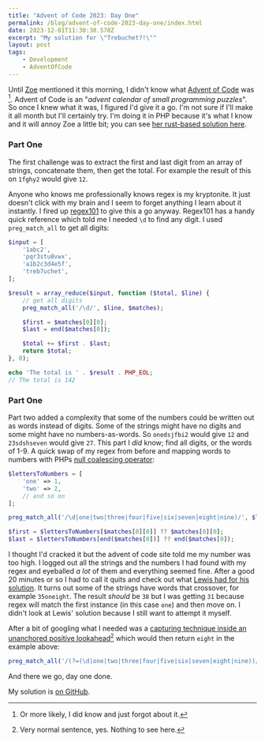 ```yaml
---
title: "Advent of Code 2023: Day One"
permalink: /blog/advent-of-code-2023-day-one/index.html
date: 2023-12-01T11:30:30.578Z
excerpt: "My solution for \"Trebuchet?!\""
layout: post
tags:
    - Development
    - AdventOfCode
---
```


Until [Zoe](https://zoeaubert.me) mentioned it this morning, I didn't know what [Advent of Code](https://adventofcode.com) was [^1]. Advent of Code is an "_advent calendar of small programming puzzles_". So once I knew what it was, I figured I'd give it a go. I'm not sure if I'll make it all month but I'll certainly try. I'm doing it in PHP because it's what I know and it will annoy Zoe a little bit; you can see [her rust-based solution here](https://zoeaubert.me/blog/advent-of-code-2023-day-01/).

### Part One

The first challenge was to extract the first and last digit from an array of strings, concatenate them, then get the total. For example the result of this on `1fghy2` would give `12`.

Anyone who knows me professionally knows regex is my kryptonite. It just doesn't click with my brain and I seem to forget anything I learn about it instantly. I fired up [regex101](https://regex101.com/) to give this a go anyway. Regex101 has a handy quick reference which told me I needed `\d` to find any digit. I used `preg_match_all` to get all digits:

```php
$input = [
    '1abc2',
    'pqr3stu8vwx',
    'a1b2c3d4e5f',
    'treb7uchet',
];

$result = array_reduce($input, function ($total, $line) {
    // get all digits
    preg_match_all('/\d/', $line, $matches);

    $first = $matches[0][0];
    $last = end($matches[0]);

    $total += $first . $last;
    return $total;
}, 0);

echo 'The total is ' . $result . PHP_EOL;
// The total is 142
```

### Part One

Part two added a complexity that some of the numbers could be written out as words instead of digits. Some of the strings might have no digits and some might have no numbers-as-words. So `onedsjfbi2` would give `12` and `23sdshseven` would give `27`. This part I _did_ know; find all digits, or the words of 1-9. A quick swap of my regex from before and mapping words to numbers with PHPs [null coalescing operator](https://www.php.net/manual/en/migration70.new-features.php):

```php
$lettersToNumbers = [
    'one' => 1,
    'two' => 2,
    // and so on
];

preg_match_all('/\d|one|two|three|four|five|six|seven|eight|nine)/', $line, $matches);

$first = $lettersToNumbers[$matches[0][0]] ?? $matches[0][0];
$last = $lettersToNumbers[end($matches[0])] ?? end($matches[0]);
```

I thought I'd cracked it but the advent of code site told me my number was too high. I logged out all the strings and the numbers I had found with my regex and eyeballed _a lot_ of them and everything seemed fine. After a good 20 minutes or so I had to call it quits and check out what [Lewis had for his solution](https://lewisdale.dev/post/advent-of-code-2023-day-one/). It turns out some of the strings have words that crossover, for example `35oneight`. The result _should_ be `38` but I was getting `31` because regex will match the first instance (in this case `one`) and then move on. I didn't look at Lewis' solution because I still want to attempt it myself.

After a bit of googling what I needed was a [capturing technique inside an unanchored positive lookahead](https://stackoverflow.com/questions/35458195/pcre-regular-expression-overlapping-matches)[^2] which would then return `eight` in the example above:

```php
preg_match_all('/(?=(\d|one|two|three|four|five|six|seven|eight|nine))/', $line, $matches);
```

And there we go, day one done. 

My solution is [on GitHub](https://github.com/rknightuk/adventofcode/tree/main/2023/01).

[^1]: Or more likely, I did know and just forgot about it.
[^2]: Very normal sentence, yes. Nothing to see here.
